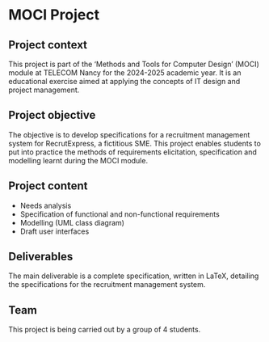 # MOCI Project

## Project context

This project is part of the ‘Methods and Tools for Computer Design’ (MOCI) module at TELECOM Nancy for the 2024-2025 academic year. It is an educational exercise aimed at applying the concepts of IT design and project management.

## Project objective

The objective is to develop specifications for a recruitment management system for RecrutExpress, a fictitious SME. This project enables students to put into practice the methods of requirements elicitation, specification and modelling learnt during the MOCI module.

## Project content

- Needs analysis
- Specification of functional and non-functional requirements
- Modelling (UML class diagram)
- Draft user interfaces

## Deliverables

The main deliverable is a complete specification, written in LaTeX, detailing the specifications for the recruitment management system.

## Team

This project is being carried out by a group of 4 students.





